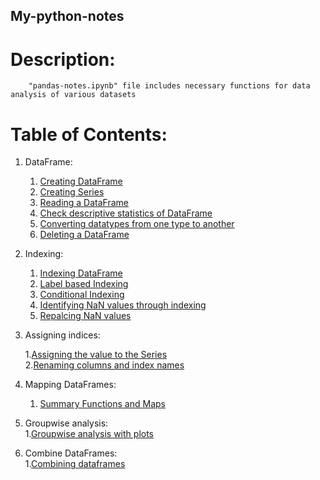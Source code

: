 ## My-python-notes

# Description: 
        "pandas-notes.ipynb" file includes necessary functions for data analysis of various datasets

# Table of Contents:

1. DataFrame:

    1. [Creating DataFrame](#Creating-DataFrame:)  
    2. [Creating Series](#Creating-Series:) 
    3. [Reading a DataFrame](#Reading-DataFiles:)
    4. [Check descriptive statistics of DataFrame](#Know-descriptive-statistics-in-DataFrame:)
    5. [Converting datatypes from one type to another](#Conversion-of-datatypes-from-one-dtype-to-another)
    6. [Deleting a DataFrame](#Deleting-a-dataframe-to-save-memory-space)  
2. Indexing:

    1. [Indexing DataFrame](#Indexing-in-pandas)
    2. [Label based Indexing](#Label-based-Indexing)
    3. [Conditional Indexing](#Conditional-Indexing)  
    4. [Identifying NaN values through indexing](#Identifying-nan-values:)  
    5. [Repalcing NaN values](#Indentifying-NaN-values-and-replacing-them)
3. Assigning indices:

    1.[Assigning the value to the Series](#Assigning-data-to-the-Series:)   
    2.[Renaming columns and index names](#Renaming-the-column-names,index-names)
4. Mapping DataFrames:
    1. [Summary Functions and Maps](#Summary-functions-and-maps:)
5. Groupwise analysis:  
    1.[Groupwise analysis with plots](#Groupwise-analysis:)
6. Combine DataFrames:  
    1.[Combining dataframes](#Combine-DataFrame/Series)